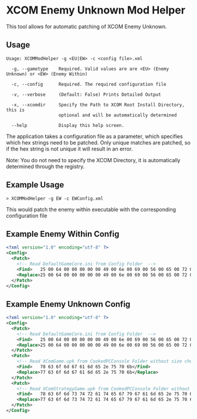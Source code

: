 XCOM Enemy Unknown Mod Helper
=============================

This tool allows for automatic patching of XCOM Enemy Unknown. 

Usage
------

```
Usage: XCOMModHelper -g <EU|EW> -c <config file>.xml

  -g, --gametype    Required. Valid values are are <EU> (Enemy Unknown) or <EW> (Enemy Within)

  -c, --config      Required. The required configuration file

  -v, --verbose     (Default: False) Prints Detailed Output

  -x, --xcomdir     Specify the Path to XCOM Root Install Directory, this is
                    optional and will be automatically determined

  --help            Display this help screen.
```

The application takes a configuration file as a parameter, which specifies which hex strings need to be patched. 
Only unique matches are patched, so if the hex string is not unique it will result in an error. 

Note: You do not need to specify the XCOM Directory, it is automatically determined through the registry. 

Example Usage
---------------

```
> XCOMModHelper -g EW -c EWConfig.xml
```

This would patch the enemy within executable with the corresponding configuration file

Example Enemy Within Config
---------------------------

```xml
<?xml version="1.0" encoding="utf-8" ?>
<Config>
  <Patch>
    <!-- Read DefaultGameCore.ini from Config Folder  -->
    <Find>   25 00 64 00 00 00 00 00 49 00 6e 00 69 00 56 00 65 00 72 00 73 00 69 00 6f 00 6e 00 00 00 00 00 2e 00 2e 00 5c 00 2e 00 2e 00 5c 00 58 00 43 00 </Find>
    <Replace>25 00 64 00 00 00 00 00 49 00 6e 00 69 00 56 00 65 00 72 00 73 00 69 00 6f 00 6e 00 00 00 00 00 2e 00 2e 00 5c 00 2e 00 2e 00 5c 00 57 00 43 00 </Replace>
  </Patch>
</Config>
```

Example Enemy Unknown Config
----------------------------

```xml
<?xml version="1.0" encoding="utf-8" ?>
<Config>
  <Patch>
    <!-- Read DefaultGameCore.ini from Config Folder  -->
    <Find>   25 00 64 00 00 00 00 00 49 00 6e 00 69 00 56 00 65 00 72 00 73 00 69 00 6f 00 6e 00 00 00 00 00 2e 00 2e 00 5c 00 2e 00 2e 00 5c 00 58 00 43 00 </Find>
    <Replace>25 00 64 00 00 00 00 00 49 00 6e 00 69 00 56 00 65 00 72 00 73 00 69 00 6f 00 6e 00 00 00 00 00 2e 00 2e 00 5c 00 2e 00 2e 00 5c 00 57 00 43 00 </Replace>
  </Patch>
  <Patch>
    <!-- Read XComGame.upk from CookedPCConsole Folder without size check -->
    <Find>   78 63 6f 6d 67 61 6d 65 2e 75 70 6b</Find>
    <Replace>77 63 6f 6d 67 61 6d 65 2e 75 70 6b</Replace>
  </Patch>
  <Patch>
    <!-- Read XComStrategyGame.upk from CookedPCConsole Folder without size check  -->
    <Find>   78 63 6f 6d 73 74 72 61 74 65 67 79 67 61 6d 65 2e 75 70 6b</Find>
    <Replace>77 63 6f 6d 73 74 72 61 74 65 67 79 67 61 6d 65 2e 75 70 6b</Replace>
  </Patch>
</Config>
```